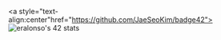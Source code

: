 <a style="text-align:center"href="https://github.com/JaeSeoKim/badge42"><img src="https://badge42.vercel.app/api/v2/cl9gs40hi00540hl4ml1s4fw0/stats?cursusId=21&coalitionId=206" alt="eralonso's 42 stats" /></a>
